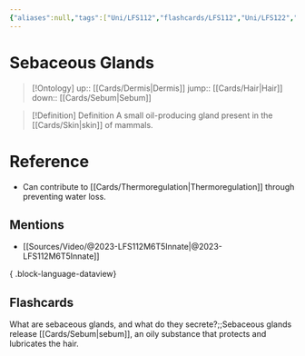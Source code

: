 ```yaml
---
{"aliases":null,"tags":["Uni/LFS112","flashcards/LFS112","Uni/LFS122","flashcards/LFS122"],"dg-publish":true,"permalink":"/cards/sebaceous-glands/","dgPassFrontmatter":true}
---
```


# Sebaceous Glands

> [!Ontology]
> up:: [[Cards/Dermis\|Dermis]]
> jump:: [[Cards/Hair\|Hair]]
> down:: [[Cards/Sebum\|Sebum]]

> [!Definition] Definition
> A small oil-producing gland present in the [[Cards/Skin\|skin]] of mammals.

# Reference

- Can contribute to [[Cards/Thermoregulation\|Thermoregulation]] through preventing water loss.

## Mentions

- [[Sources/Video/@2023-LFS112M6T5Innate\|@2023-LFS112M6T5Innate]]

{ .block-language-dataview}

## Flashcards

What are sebaceous glands, and what do they secrete?;;Sebaceous glands release [[Cards/Sebum\|sebum]], an oily substance that protects and lubricates the hair.
<!--SR:!2024-11-13,191,250-->
